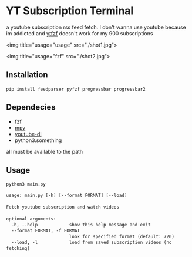 # YT Subscription Terminal
a youtube subscription rss feed fetch.
I don't wanna use youtube because im addicted and [ytfzf](https://github.com/pystardust/ytfzf) doesn't work for my 900 subscriptions

<img title="usage="usage" src="./shot1.jpg">

<img title="usage="fzf" src="./shot2.jpg">

## Installation
```
pip install feedparser pyfzf progressbar progressbar2
```
## Dependecies
- [fzf](https://github.com/junegunn/fzf)
- [mpv](https://mpv.io/)
- [youtube-dl](https://github.com/ytdl-org/youtube-dl)
- python3.something

all must be available to the path

## Usage
```
python3 main.py
```
```
usage: main.py [-h] [--format FORMAT] [--load]

Fetch youtube subscription and watch videos

optional arguments:
  -h, --help            show this help message and exit
  --format FORMAT, -f FORMAT
                        look for specified format (default: 720)
  --load, -l            load from saved subscription videos (no fetching)
```
